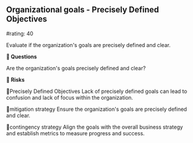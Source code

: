 

## Organizational goals - Precisely Defined Objectives

#rating: 40


Evaluate if the organization's goals are precisely defined and clear.

**💭 Questions**

Are the organization's goals precisely defined and clear?

**🚨 Risks**

🚨Precisely Defined Objectives
Lack of precisely defined goals can lead to confusion and lack of focus within the organization.

🚨mitigation strategy
Ensure the organization's goals are precisely defined and clear.

🚨contingency strategy
Align the goals with the overall business strategy and establish metrics to measure progress and success.




